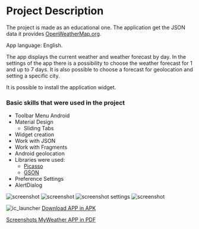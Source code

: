 # Project Description
The project is made as an educational one. The application get the JSON data it provides  [OpenWeatherMap.org]( http://openweathermap.org).

App language: English.

The app displays the current weather and weather forecast by day. In the settings of the app there is a possibility to choose the weather forecast for 1 and up to 7 days. It is also possible to choose a forecast for geolocation and setting a specific city.

It is possible to install the application widget.

### Basic skills that were used in the project
+ Toolbar Menu Android
+ Material Design
  + Sliding Tabs
+ Widget creation
+ Work with JSON
+ Work with Fragments
+ Android geolocation
+ Libraries were used:
  + [Picasso]( https://github.com/square/picasso)
  + [GSON]( https://github.com/google/gson)
+ Preference Settings
+ AlertDialog

![screenshot](https://cloud.githubusercontent.com/assets/19373990/25392804/580b091c-29e2-11e7-85c0-d168f0af339f.png)
![screenshot](https://cloud.githubusercontent.com/assets/19373990/25392806/590e713c-29e2-11e7-9e0e-6aee2ee46373.png)
![screenshot settings](https://cloud.githubusercontent.com/assets/19373990/25389456/5c3b6ab2-29d9-11e7-9617-6b831d5d2329.png)
![screenshot](https://cloud.githubusercontent.com/assets/19373990/25392805/5813c4f8-29e2-11e7-9554-4ee8485c3a53.png)

![ic_launcher](https://cloud.githubusercontent.com/assets/19373990/25581596/6e71f0e0-2e91-11e7-85c6-f0280d89470d.png)
[Download APP in APK](https://drive.google.com/file/d/0B_FuLrEepxSsSUEySWk1RmtpaUk/view?usp=sharing)

[Screenshots MyWeather APP in PDF](https://drive.google.com/file/d/0B_FuLrEepxSsWVBBMldQR1kwNEk/view?usp=sharing)
